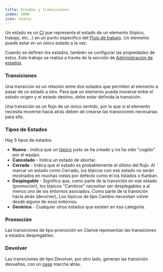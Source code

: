```yaml
---
title: Estados y transiciones
index: 5000
icon: status
---
```


Un estado es un [CI](concepts/ci) que representa el estado de un elemento (tópico, trabajo, etc...) en un punto especifico del [Flujo de trabajo](concepts/workflow). Un elemento puede estar en un único estado a la vez.

Cuando se definen los estados, también se configurar las propiedades de éstos. Este trabajo se realiza a través de la sección de [Administración de estados](admin/status).

### Transiciones

Una transición es un relación entre dos estados que permiten al elemento a pasar de un estado a otro. Para que un elemento pueda moverse entre el estado origen y el estado destino, debe estar definida la transición.

Una transición es un flujo de un único sentido, por lo que si el elemento necesita moverse hacia atrás deben de crearse las transiciones necesarias para ello.

### Tipos de Estados

Hay 5 tipos de estados

- **Nuevo** - Indica que un [tópico](concepts/topic) justo se ha creado y no ha sido "cogido" por el equipo.
- **Cancelado** - Indica un estado de abortar.
- **Cerrado** - Indica que el estado es probablemente el último del flujo. Al marcar un estado como Cerrado, los tópicos con ese estado no serán mostrados en muchas vistas por defecto como el los listados o Kanban.
- **Desplegable** - Significa que, como parte de la transición en ese estado (promoción), los tópicos "Cambios" necesitan ser desplegables a al menos uno de los entornos asociados. Como parte de la transición hacia atrás (devolver), Los tópicos de tipo Cambio necesitan volver desde alguno de esos entornos.
- **Genérico** - Cualquier otros estados que existen en esa categoría.

### Promoción

Las transiciones de tipo promoción en Clarive representan las transiciones a estados desplegables.

### Devolver

Las transiciones de tipo Devolver, por otro lado, generan las transición devueltas, con un [pase](concepts/job) marcha atrás.
